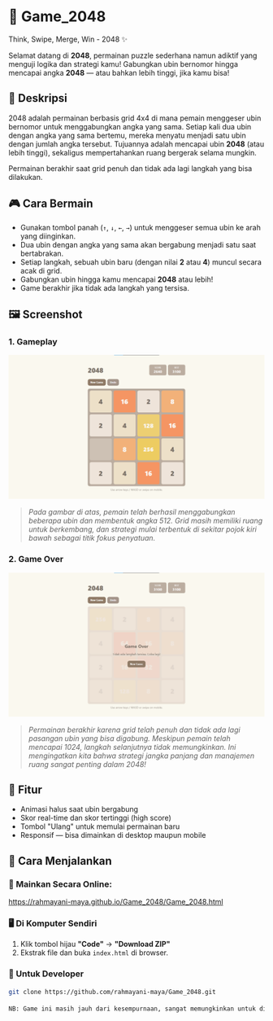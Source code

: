 # 🧩 Game_2048
Think, Swipe, Merge, Win - 2048 ✨

Selamat datang di **2048**, permainan puzzle sederhana namun adiktif yang menguji logika dan strategi kamu! Gabungkan ubin bernomor hingga mencapai angka **2048** — atau bahkan lebih tinggi, jika kamu bisa!

## 📖 Deskripsi
2048 adalah permainan berbasis grid 4x4 di mana pemain menggeser ubin bernomor untuk menggabungkan angka yang sama. Setiap kali dua ubin dengan angka yang sama bertemu, mereka menyatu menjadi satu ubin dengan jumlah angka tersebut. Tujuannya adalah mencapai ubin **2048** (atau lebih tinggi), sekaligus mempertahankan ruang bergerak selama mungkin.

Permainan berakhir saat grid penuh dan tidak ada lagi langkah yang bisa dilakukan.

## 🎮 Cara Bermain
- Gunakan tombol panah (`↑`, `↓`, `←`, `→`) untuk menggeser semua ubin ke arah yang diinginkan.
- Dua ubin dengan angka yang sama akan bergabung menjadi satu saat bertabrakan.
- Setiap langkah, sebuah ubin baru (dengan nilai **2** atau **4**) muncul secara acak di grid.
- Gabungkan ubin hingga kamu mencapai **2048** atau lebih!
- Game berakhir jika tidak ada langkah yang tersisa.

## 🖼️ Screenshot

### 1. Gameplay
![Gameplay](GamePlay.png)

> *Pada gambar di atas, pemain telah berhasil menggabungkan beberapa ubin dan membentuk angka 512. Grid masih memiliki ruang untuk berkembang, dan strategi mulai terbentuk di sekitar pojok kiri bawah sebagai titik fokus penyatuan.*

### 2. Game Over
![Game Over](Failed.png)

> *Permainan berakhir karena grid telah penuh dan tidak ada lagi pasangan ubin yang bisa digabung. Meskipun pemain telah mencapai 1024, langkah selanjutnya tidak memungkinkan. Ini mengingatkan kita bahwa strategi jangka panjang dan manajemen ruang sangat penting dalam 2048!*

## 🚀 Fitur
- Animasi halus saat ubin bergabung
- Skor real-time dan skor tertinggi (high score)
- Tombol "Ulang" untuk memulai permainan baru
- Responsif — bisa dimainkan di desktop maupun mobile

## 🔧 Cara Menjalankan

### 🤳 Mainkan Secara Online:
https://rahmayani-maya.github.io/Game_2048/Game_2048.html

### 🖥️ Di Komputer Sendiri
1. Klik tombol hijau **"Code"** → **"Download ZIP"**
2. Ekstrak file dan buka `index.html` di browser.

### 💾 Untuk Developer
```bash
git clone https://github.com/rahmayani-maya/Game_2048.git

NB: Game ini masih jauh dari kesempurnaan, sangat memungkinkan untuk di development kembali 😁
